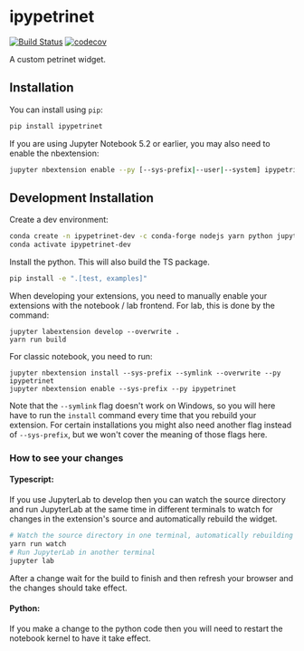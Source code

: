 
# ipypetrinet

[![Build Status](https://travis-ci.org/DFKI/ipypetrinet.svg?branch=master)](https://travis-ci.org/DFKI/ipypetrinet)
[![codecov](https://codecov.io/gh/DFKI/ipypetrinet/branch/master/graph/badge.svg)](https://codecov.io/gh/DFKI/ipypetrinet)


A custom petrinet widget.

## Installation

You can install using `pip`:

```bash
pip install ipypetrinet
```

If you are using Jupyter Notebook 5.2 or earlier, you may also need to enable
the nbextension:
```bash
jupyter nbextension enable --py [--sys-prefix|--user|--system] ipypetrinet
```

## Development Installation

Create a dev environment:
```bash
conda create -n ipypetrinet-dev -c conda-forge nodejs yarn python jupyterlab
conda activate ipypetrinet-dev
```

Install the python. This will also build the TS package.
```bash
pip install -e ".[test, examples]"
```

When developing your extensions, you need to manually enable your extensions with the
notebook / lab frontend. For lab, this is done by the command:

```
jupyter labextension develop --overwrite .
yarn run build
```

For classic notebook, you need to run:

```
jupyter nbextension install --sys-prefix --symlink --overwrite --py ipypetrinet
jupyter nbextension enable --sys-prefix --py ipypetrinet
```

Note that the `--symlink` flag doesn't work on Windows, so you will here have to run
the `install` command every time that you rebuild your extension. For certain installations
you might also need another flag instead of `--sys-prefix`, but we won't cover the meaning
of those flags here.

### How to see your changes
#### Typescript:
If you use JupyterLab to develop then you can watch the source directory and run JupyterLab at the same time in different
terminals to watch for changes in the extension's source and automatically rebuild the widget.

```bash
# Watch the source directory in one terminal, automatically rebuilding when needed
yarn run watch
# Run JupyterLab in another terminal
jupyter lab
```

After a change wait for the build to finish and then refresh your browser and the changes should take effect.

#### Python:
If you make a change to the python code then you will need to restart the notebook kernel to have it take effect.
